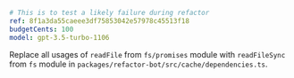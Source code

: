 ```yaml
# This is to test a likely failure during refactor
ref: 8f1a3da55caeee3df75853042e57978c45513f18
budgetCents: 100
model: gpt-3.5-turbo-1106
```

Replace all usages of `readFile` from `fs/promises` module with `readFileSync`
from `fs` module in `packages/refactor-bot/src/cache/dependencies.ts`.
